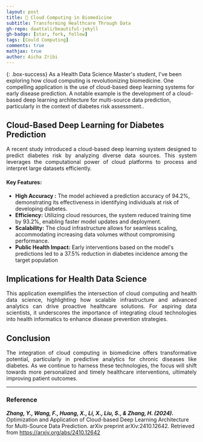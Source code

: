 ```yaml
---
layout: post
title: 🧠 Cloud Computing in Biomedicine 
subtitle: Transforming Healthcare Through Data
gh-repo: daattali/beautiful-jekyll
gh-badge: [star, fork, follow]
tags: [Could Computing]
comments: true
mathjax: true
author: Aicha Zribi
---
```


{: .box-success}
As a Health Data Science Master's student, I've been exploring how cloud computing is revolutionizing biomedicine. One compelling application is the use of cloud-based deep learning systems for early disease prediction. A notable example is the development of a cloud-based deep learning architecture for multi-source data prediction, particularly in the context of diabetes risk assessment..

## Cloud-Based Deep Learning for Diabetes Prediction


<div style="text-align: justify;">
A recent study introduced a cloud-based deep learning system designed to predict diabetes risk by analyzing diverse data sources. This system leverages the computational power of cloud platforms to process and interpret large datasets efficiently.
</div>

#### Key Features:


- **High Accuracy :** The model achieved a prediction accuracy of 94.2%, demonstrating its effectiveness in identifying individuals at risk of developing diabetes.
- **Efficiency:** Utilizing cloud resources, the system reduced training time by 93.2%, enabling faster model updates and deployment.
- **Scalability:** The cloud infrastructure allows for seamless scaling, accommodating increasing data volumes without compromising performance.
- **Public Health Impact:** Early interventions based on the model's predictions led to a 37.5% reduction in diabetes incidence among the target population


## Implications for Health Data Science


<div style="text-align: justify;">
This application exemplifies the intersection of cloud computing and health data science, highlighting how scalable infrastructure and advanced analytics can drive proactive healthcare solutions. For aspiring data scientists, it underscores the importance of integrating cloud technologies into health informatics to enhance disease prevention strategies.
</div>


## Conclusion

<div style="text-align: justify;">
The integration of cloud computing in biomedicine offers transformative potential, particularly in predictive analytics for chronic diseases like diabetes. As we continue to harness these technologies, the focus will shift towards more personalized and timely healthcare interventions, ultimately improving patient outcomes.
</div>



---


### Reference
***Zhang, Y., Wang, F., Huang, X., Li, X., Liu, S., & Zhang, H. (2024).*** Optimization and Application of Cloud-based Deep Learning Architecture for Multi-Source Data Prediction. arXiv preprint arXiv:2410.12642. Retrieved from https://arxiv.org/abs/2410.12642


